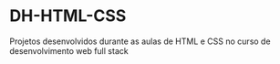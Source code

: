 # DH-HTML-CSS
Projetos desenvolvidos durante as aulas de HTML e CSS no curso de desenvolvimento web full stack
